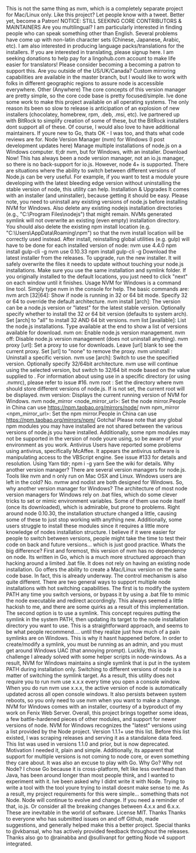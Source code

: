 This is not the same thing as nvm, which is a completely separate project for Mac/Linux only. Like this project? Let people know with a tweet. Better yet, become a Patron! NOTICE: STILL SEEKING CORE CONTRIBUTORS & MAINTAINERS Are you multilingual? I am particularly interested in finding people who can speak something other than English. Several problems have come up with non-latin character sets (Chinese, Japanese, Arabic, etc). I am also interested in producing language packs/translations for the installers. If you are interested in translating, please signup here. I am seeking donations to help pay for a lingohub.com account to make life easier for translators! Please consider becoming a becoming a patron to support this. Are you outside of the US/UK/Canada? Custom mirroring capabilities are available in the master branch, but I would like to work with folks in different geographic regions to assure node is accessible everywhere. Other (Anywhere) The core concepts of this version manager are pretty simple, so the core code base is pretty focused/simple. Ive done some work to make this project available on all operating systems. The only reason its been so slow to release is anticipation of an explosion of new installers (chocolatey, homebrew, rpm, .deb, .msi, etc). Ive partnered up with BitRock to simplify creation of some of these, but the BitRock installers dont support all of these. Of course, I would also love to have additional maintainers. If youre new to Go, thats OK - I was too, and thats what code reviews are for. Node Version Manager (nvm) for Windows (I post development updates here) Manage multiple installations of node.js on a Windows computer. tl;dr nvm, but for Windows, with an installer. Download Now! This has always been a node version manager, not an io.js manager, so there is no back-support for io.js. However, node 4+ is supported. There are situations where the ability to switch between different versions of Node.js can be very useful. For example, if you want to test a module youre developing with the latest bleeding edge version without uninstalling the stable version of node, this utility can help. Installation & Upgrades It comes with an installer (and uninstaller), because getting it should be easy. Please note, you need to uninstall any existing versions of node.js before installing NVM for Windows. Also delete any existing nodejs installation directories (e.g., "C:\Program Files\nodejs") that might remain. NVMs generated symlink will not overwrite an existing (even empty) installation directory. You should also delete the existing npm install location (e.g. "C:\Users\\AppData\Roaming\npm") so that the nvm install location will be correctly used instead. After install, reinstalling global utilities (e.g. gulp) will have to be done for each installed version of node: nvm use 4.4.0 npm install gulp-cli -g nvm use 0.10.33 npm install gulp-cli -g Download the latest installer from the releases. To upgrade, run the new installer. It will safely overwrite the files it needs to update without touching your node.js installations. Make sure you use the same installation and symlink folder. If you originally installed to the default locations, you just need to click "next" on each window until it finishes. Usage NVM for Windows is a command line tool. Simply type nvm in the console for help. The basic commands are: nvm arch [32|64]: Show if node is running in 32 or 64 bit mode. Specify 32 or 64 to override the default architecture. nvm install <version> [arch]: The version can be a node.js version or "latest" for the latest stable version. Optionally specify whether to install the 32 or 64 bit version (defaults to system arch). Set [arch] to "all" to install 32 AND 64 bit versions. nvm list [available]: List the node.js installations. Type available at the end to show a list of versions available for download. nvm on: Enable node.js version management. nvm off: Disable node.js version management (does not uninstall anything). nvm proxy [url]: Set a proxy to use for downloads. Leave [url] blank to see the current proxy. Set [url] to "none" to remove the proxy. nvm uninstall <version>: Uninstall a specific version. nvm use <version> [arch]: Switch to use the specified version. Optionally specify 32/64bit architecture. nvm use <arch> will continue using the selected version, but switch to 32/64 bit mode based on the value supplied to <arch>. For information about using use in a specific directory (or using .nvmrc), please refer to issue #16. nvm root <path>: Set the directory where nvm should store different versions of node.js. If <path> is not set, the current root will be displayed. nvm version: Displays the current running version of NVM for Windows. nvm node_mirror <node_mirror_url>: Set the node mirror.People in China can use https://npm.taobao.org/mirrors/node/ nvm npm_mirror <npm_mirror_url>: Set the npm mirror.People in China can use https://npm.taobao.org/mirrors/npm/ Gotcha! Please note that any global npm modules you may have installed are not shared between the various versions of node.js you have installed. Additionally, some npm modules may not be supported in the version of node youre using, so be aware of your environment as you work. Antivirus Users have reported some problems using antivirus, specifically McAffee. It appears the antivirus software is manipulating access to the VBScript engine. See issue #133 for details and resolution. Using Yarn tldr; npm i -g yarn See the wiki for details. Why another version manager? There are several version managers for node.js. Tools like nvm and n only run on Mac OSX and Linux. Windows users are left in the cold? No. nvmw and nodist are both designed for Windows. So, why another version manager for Windows? The architecture of most node version managers for Windows rely on .bat files, which do some clever tricks to set or mimic environment variables. Some of them use node itself (once its downloaded), which is admirable, but prone to problems. Right around node 0.10.30, the installation structure changed a little, causing some of these to just stop working with anything new. Additionally, some users struggle to install these modules since it requires a little more knowledge of nodes installation structure. I believe if it were easier for people to switch between versions, people might take the time to test their code on back and future versions... which is just good practice. Whats the big difference? First and foremost, this version of nvm has no dependency on node. Its written in Go, which is a much more structured approach than hacking around a limited .bat file. It does not rely on having an existing node installation. Go offers the ability to create a Mac/Linux version on the same code base. In fact, this is already underway. The control mechanism is also quite different. There are two general ways to support multiple node installations with hot switching capabilities. The first is to modify the system PATH any time you switch versions, or bypass it by using a .bat file to mimic the node executable and redirect accordingly. This always seemed a little hackish to me, and there are some quirks as a result of this implementation. The second option is to use a symlink. This concept requires putting the symlink in the system PATH, then updating its target to the node installation directory you want to use. This is a straightforward approach, and seems to be what people recommend.... until they realize just how much of a pain symlinks are on Windows. This is why it hasnt happened before. In order to create/modify a symlink, you must be running as an admin, and you must get around Windows UAC (that annoying prompt). Luckily, this is a challenge I already solved with some helper scripts in node-windows. As a result, NVM for Windows maintains a single symlink that is put in the system PATH during installation only. Switching to different versions of node is a matter of switching the symlink target. As a result, this utility does not require you to run nvm use x.x.x every time you open a console window. When you do run nvm use x.x.x, the active version of node is automatically updated across all open console windows. It also persists between system reboots, so you only need to use nvm when you want to make a change. NVM for Windows comes with an installer, courtesy of a byproduct of my work on Fenix Web Server. Overall, this project brings together some ideas, a few battle-hardened pieces of other modules, and support for newer versions of node. NVM for Windows recognizes the "latest" versions using a list provided by the Node project. Version 1.1.1+ use this list. Before this list existed, I was scraping releases and serving it as a standalone data feed. This list was used in versions 1.1.0 and prior, but is now deprecated. Motivation I needed it, plain and simple. Additionally, its apparent that support for multiple versions is not coming to node core, or even something they care about. It was also an excuse to play with Go. Why Go? Why not Node? I chose Go because it is cross-platform, felt like less overhead than Java, has been around longer than most people think, and I wanted to experiment with it. Ive been asked why I didnt write it with Node. Trying to write a tool with the tool youre trying to install doesnt make sense to me. As a result, my project requirements for this were simple... something thats not Node. Node will continue to evolve and change. If you need a reminder of that, io.js. Or consider all the breaking changes between 4.x.x and 6.x.x. These are inevitable in the world of software. License MIT. Thanks Thanks to everyone who has submitted issues on and off Github, made suggestions, and generally helped make this a better project. Special thanks to @vkbansal, who has actively provided feedback throughout the releases. Thanks also go to @rainabba and @sullivanpt for getting Node v4 support integrated.